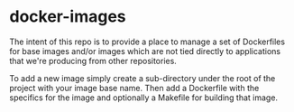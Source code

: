 # docker-images

The intent of this repo is to provide a place to manage a set of Dockerfiles for base images 
and/or images which are not tied directly to applications that we're producing from other
repositories.

To add a new image simply create a sub-directory under the root of the project with your image
base name.  Then add a Dockerfile with the specifics for the image and optionally a Makefile for
building that image.
